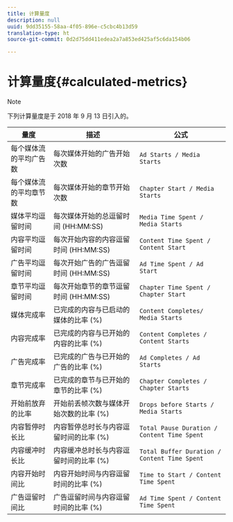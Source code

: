 ```yaml
---
title: 计算量度
description: null
uuid: 9dd35155-58aa-4f05-896e-c5cbc4b13d59
translation-type: ht
source-git-commit: 0d2d75dd411edea2a7a853ed425af5c6da154b06

---
```



# 计算量度{#calculated-metrics}

>[!NOTE]
>
>下列计算量度是于 2018 年 9 月 13 日引入的。

| 量度 | 描述 | 公式 |
|---|---|---|
| 每个媒体流的平均广告数 | 每次媒体开始的广告开始次数 | `Ad Starts / Media Starts` |
| 每个媒体流的平均章节数 | 每次媒体开始的章节开始次数 | `Chapter Start / Media Starts` |
| 媒体平均逗留时间 | 每次媒体开始的总逗留时间 (HH:MM:SS) | `Media Time Spent / Media Starts` |
| 内容平均逗留时间 | 每次开始内容的内容逗留时间 (HH:MM:SS) | `Content Time Spent / Content Start` |
| 广告平均逗留时间 | 每次开始广告的广告逗留时间 (HH:MM:SS) | `Ad Time Spent / Ad Start` |
| 章节平均逗留时间 | 每次开始章节的章节逗留时间 (HH:MM:SS) | `Chapter Time Spent / Chapter Start` |
| 媒体完成率 | 已完成的内容与已启动的媒体的比率 (%) | `Content Completes/ Media Starts` |
| 内容完成率 | 已完成的内容与已开始的内容的比率 (%) | `Content Completes / Content Starts` |
| 广告完成率 | 已完成的广告与已开始的广告的比率 (%) | `Ad Completes / Ad Starts` |
| 章节完成率 | 已完成的章节与已开始的章节的比率 (%) | `Chapter Completes / Chapter Starts` |
| 开始前放弃的比率 | 开始前丢帧次数与媒体开始次数的比率 (%) | `Drops before Starts / Media Starts` |
| 内容暂停时长比 | 内容暂停总时长与内容逗留时间的比率 (%) | `Total Pause Duration / Content Time Spent` |
| 内容缓冲时长比 | 内容缓冲总时长与内容逗留时间的比率 (%) | `Total Buffer Duration / Content Time Spent` |
| 内容开始时间比 | 内容开始时间与内容逗留时间的比率 (%) | `Time to Start / Content Time Spent` |
| 广告逗留时间比 | 广告逗留时间与内容逗留时间的比率 (%) | `Ad Time Spent / Content Time Spent` |
